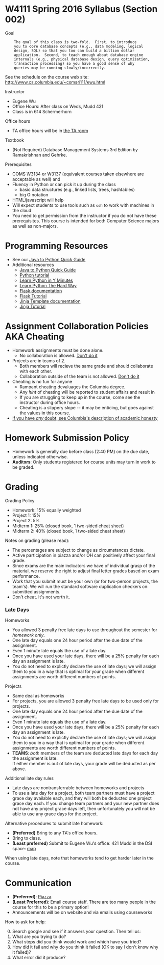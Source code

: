 # W4111 Spring 2016 Syllabus (Section 002)


Goal

        The goal of this class is two-fold.  First, to introduce
        you to core database concepts (e.g., data modeling, logical
        design, SQL) so that you too can build a billion dollar
        application.  Second, to teach enough about database engine
        internals (e.g., physical database design, query optimization,
        transaction processing) so you have a good sense of why
        queries may be running slowly/incorrectly.


See the schedule on the course web site: http://www.cs.columbia.edu/~coms4111/ewu.html


Instructor

* Eugene Wu
* Office Hours: After class on Weds, Mudd 421
* Class is in 614 Schermerhorn



Office hours

* TA office hours will be in [the TA room](http://www.cs.columbia.edu/ta/tamap.shtml)


Textbook

*  (Not Required) Database Management Systems 3rd Edition by Ramakrishnan and Gehrke. 


Prerequisites

* COMS W3134 or W3137 (equivalent courses taken elsewhere are acceptable as well) and
* Fluency in Python or can pick it up during the class
  * basic data structures (e.g., linked lists, trees, hashtables)
  * big O notation
* HTML/javascript will help
* Will expect students to use tools such as `ssh` to work with machines in the cloud
* You need to get permission from the instructor if you do not have these prerequisites. 
  This course is intended for both Computer Science majors as well as non-majors.


# Programming Resources

* See our [Java to Python Quick Guide](./java2python.md)
* Additional resources
  * [Java to Python Quick Guide](http://github.com/w4111/syllabus/java2python.MD)
  * [Python tutorial](https://docs.python.org/2/tutorial/)
  * [Learn Python in Y Minutes](http://learnxinyminutes.com/docs/python/)
  * [Learn Python The Hard Way](http://learnpythonthehardway.org/book/)
  * [Flask documentation](flask.pocoo.org)
  * [Flask Tutorial](http://flask.pocoo.org/docs/0.10/tutorial/)
  * [Jinja Template documentation](http://jinja.pocoo.org/)
  * [Jinja Tutorial](https://realpython.com/blog/python/primer-on-jinja-templating/)



# Assignment Collaboration Policies AKA Cheating

* Homework assignments must be done alone.  
  * No collaboration is allowed.  [Don't do it](http://www.cs.columbia.edu/education/honesty)
* Projects are in teams of 2.  
  * Both members will recieve the same grade and should collaborate with each other.  
  * Collaboration outside of the team is not allowed. [Don't do it](http://www.cs.columbia.edu/education/honesty)
* Cheating is no fun for anyone
  * Rampant cheating devaluages the Columbia degree.
  * Any *hint* of cheating will be reported to student affairs and result in 
  * If you are struggling to keep up in the course, come see the instructor during office hours.
  * Cheating is a slippery slope -- it may be enticing, but goes against the values in this course.
* [If you have _any_ doubt, see Columbia's description of academic honesty](http://www.cs.columbia.edu/education/honesty)


# Homework Submission Policy

* Homework is generally due before class (2:40 PM) on the due date, unless indicated otherwise.
* **Auditors**: Only students registered for course units may turn in work to be graded.

<!-- Unless we specify otherwise, students should submit their homework in hard copy rather than electronically.
  This is a large class and the TAs cannot afford the overhead of printing out electronic homework submissions for grading.-->


# Grading

Grading Policy

* Homework: 15% equally weighted
* Project 1: 15% 
* Project 2: 5% 
* Midterm 1: 25% (closed book, 1 two-sided cheat sheet)
* Midterm 2: 40% (closed book, 1 two-sided cheat sheet)

Notes on grading (please read):
<a name="cheating"></a>

* The percentages are subject to change as circumstances dictate. 
* Active participation in piazza and/or OH can positively affect your final grade.
* Since exams are the main indicators we have of individual grasp of the material, we reserve the right to adjust final letter grades based on exam performance.
* Work that you submit must be your own (or for two-person projects, the team's). 
  We will run the standard software duplication checkers on submitted assignments.
* Don't cheat.  It's not worth it.


### Late Days

Homeworks

* You allowed 3 penalty free late days to use throughout the semester for _homework only_.  
* One late day equals one 24 hour period after the due date of the assignment.  
* Even 1 minute late equals the use of a late day.
* Once you have used your late days, there will be a 25% penalty for each day an assignment is late.  
* You do not need to explictly declare the use of late days;  we will assign them to you in a way that is optimal for your grade when different assignments are worth different numbers of points.   

Projects 

* Same deal as homeworks
* For projects, you are allowed 3 penalty free late days to be used only for projects.   
* One late day equals one 24 hour period after the due date of the assignment.  
* Even 1 minute late equals the use of a late day.
* Once you have used your late days, there will be a 25% penalty for each day an assignment is late.  
* You do not need to explictly declare the use of late days;  we will assign them to you in a way that is optimal for your grade when different assignments are worth different numbers of points.   
* **TEAMS**: _both_ members of the team are deducted late days for each day the assignment is late.  
  If either member is out of late days, your grade will be deducted as per above.

Additional late day rules

* Late days are nontransferrable between homeworks and projects
* To use a late day for a project, both team partners must have a project grace day available each, and they will both be deducted one project grace day each. If you change team partners and your new partner does not have any project grace days left, then unfortunately you will not be able to use any grace days for the project.




Alternative procedures to submit late homework:

* **(Preferred)** Bring to any TA's office hours.
* Bring to class.
* **(Least preferred)** Submit to Eugene Wu's office: 421 Mudd in the DSI space: [map](http://eugenewu.net/images/map.png)

When using late days, note that homeworks tend to get harder later in the course.



# Communication

* **(Preferred)**: [Piazza](https://piazza.com/class/irvic0xfdqk3p6)
* **(Least Preferred)**: Email course staff.  There are too many people in the course for this to be a primary option!
* Announcements will be on website and via emails using courseworks

<a name="help"></a>
How to ask for help:

0. Search google and see if it answers your question.  Then tell us:
1. What are you trying to do?
2. What steps did you think would work and which have you tried?
3. How did it fail and why do you think it failed (OK to say I don't know why it failed)?
4. What error did it produce?
